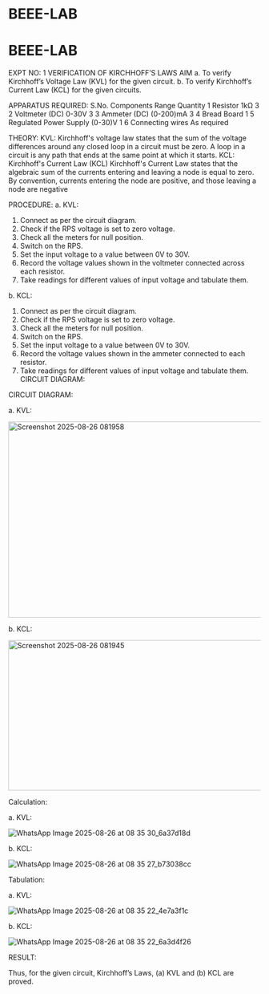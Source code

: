 # BEEE-LAB

# BEEE-LAB

EXPT NO: 1	VERIFICATION OF KIRCHHOFF’S LAWS
AIM
a.   To verify Kirchhoff’s Voltage Law (KVL) for the given circuit. 
b.   To verify Kirchhoff’s Current Law (KCL) for the given circuits.

APPARATUS REQUIRED:
S.No.	Components	Range	Quantity
1	Resistor	1kΩ	3
2	Voltmeter (DC)	0-30V	3
3	Ammeter (DC)	(0-200)mA	3
4	Bread Board		1
5	Regulated Power Supply	(0-30)V	1
6	Connecting wires		As required

THEORY:
KVL: Kirchhoff's voltage law states that the sum of the voltage differences around any closed loop in a circuit must be zero. A loop in a circuit is any path that ends at the same point at which it starts.
KCL:
Kirchhoff's Current Law (KCL) Kirchhoff's Current Law states that the algebraic sum of the currents entering and leaving a node is equal to zero. By convention, currents entering the node are positive, and those leaving a node are negative


PROCEDURE:
a.   KVL:
1.   Connect as per the circuit diagram.
2.   Check if the RPS voltage is set to zero voltage.
3.   Check all the meters for null position.
4.   Switch on the RPS.
5.   Set the input voltage to a value between 0V to 30V.
6.   Record the voltage values shown in the voltmeter connected across each resistor.
7.   Take readings for different values of input voltage and tabulate them.


b.  KCL:
1.   Connect as per the circuit diagram.
2.   Check if the RPS voltage is set to zero voltage.
3.   Check all the meters for null position.
4.   Switch on the RPS.
5.   Set the input voltage to a value between 0V to 30V.
6.   Record the voltage values shown in the ammeter connected to each resistor.
7.   Take readings for different values of input voltage and tabulate them. 
CIRCUIT DIAGRAM:

CIRCUIT DIAGRAM:


a.   KVL:
 
<img width="711" height="391" alt="Screenshot 2025-08-26 081958" src="https://github.com/user-attachments/assets/08cb3a33-a4c2-4dc8-b8cf-8c95605583de" />


b.  KCL:

<img width="634" height="300" alt="Screenshot 2025-08-26 081945" src="https://github.com/user-attachments/assets/a69688a4-55ca-4fbc-a3ae-b59b75c41ebf" />
 

Calculation:

a.   KVL:
 
![WhatsApp Image 2025-08-26 at 08 35 30_6a37d18d](https://github.com/user-attachments/assets/389dda56-416e-43c7-9936-5977d32f8ee3)


b.  KCL:


![WhatsApp Image 2025-08-26 at 08 35 27_b73038cc](https://github.com/user-attachments/assets/314ea083-317c-4ce8-896f-9daa856d099b)


Tabulation:

a.   KVL:

 ![WhatsApp Image 2025-08-26 at 08 35 22_4e7a3f1c](https://github.com/user-attachments/assets/66598abf-a45c-4d12-bcf1-45f8c0b9468e)



b.  KCL:

![WhatsApp Image 2025-08-26 at 08 35 22_6a3d4f26](https://github.com/user-attachments/assets/cacfe808-919c-4783-81c6-5b07daff58b9)



RESULT:

Thus, for the given circuit, Kirchhoff’s Laws, (a) KVL and (b) KCL are proved.

